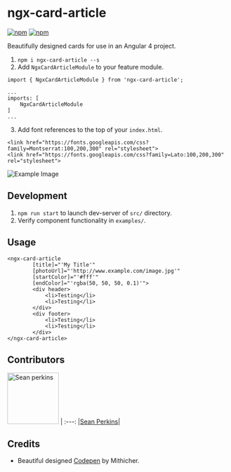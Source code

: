 # ngx-card-article

[![npm](https://img.shields.io/npm/v/ngx-card-article.svg?maxAge=2592000?style=plastic)](https://www.npmjs.com/package/ngx-card-article)
[![npm](https://img.shields.io/npm/dt/ngx-card-article.svg?maxAge=2592000?style=plastic)](https://www.npmjs.com/package/ngx-card-article)


Beautifully designed cards for use in an Angular 4 project.

1. `npm i ngx-card-article --s`
2. Add `NgxCardArticleModule` to your feature module.
```
import { NgxCardArticleModule } from 'ngx-card-article';

...
imports: [
    NgxCardArticleModule
]
...
```
3. Add font references to the top of your `index.html`.
```
<link href="https://fonts.googleapis.com/css?family=Montserrat:100,200,300" rel="stylesheet">
<link href="https://fonts.googleapis.com/css?family=Lato:100,200,300" rel="stylesheet">
```

![Example Image](http://i.imgur.com/MGG1dMF.jpg)


## Development

1. `npm run start` to launch dev-server of `src/` directory.
2. Verify component functionality in `examples/`.

## Usage

```
<ngx-card-article
        [title]="'My Title'"
        [photoUrl]="'http://www.example.com/image.jpg'"
        [startColor]="'#fff'"
        [endColor]="'rgba(50, 50, 50, 0.1)'">
        <div header>
            <li>Testing</li>
            <li>Testing</li>
        </div>
        <div footer>
            <li>Testing</li>
            <li>Testing</li>
        </div>
</ngx-card-article>
```

## Contributors

[<img alt="Sean perkins" src="https://avatars1.githubusercontent.com/u/13732623?v=3&s=117" width="117">](https://github.com/sean-perkins) |
:---:
|[Sean Perkins](https://github.com/sean-perkins)|

## Credits
- Beautiful designed [Codepen](https://codepen.io/mithicher/pen/ojdXBa/) by Mithicher.
